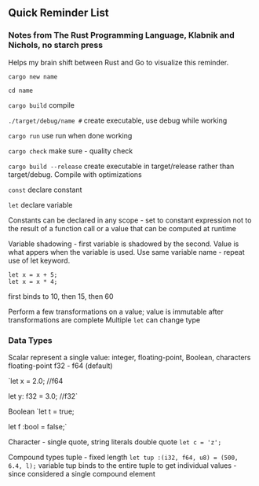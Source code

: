 ## Quick Reminder List
### Notes from The Rust Programming Language, Klabnik and Nichols, no starch press

Helps my brain shift between Rust and Go to visualize this reminder.

`cargo new name`

`cd name`

`cargo build` 
compile

`./target/debug/name #` 
create executable, use debug while working

`cargo run` 
use run when done working

`cargo check` 
make sure - quality check

`cargo build --release` 
create executable in target/release rather than target/debug. Compile with optimizations

`const` 
declare constant

`let`
declare variable

Constants can be declared in any scope - set to constant expression not to the result of a function call or a value that can be computed at runtime

Variable shadowing - first variable is shadowed by the second. Value is what appers when the variable is used. Use same variable name - repeat use of let keyword.

```let x = 10;
let x = x + 5;
let x = x * 4;
```

first binds to 10, then 15, then 60

Perform a few transformations on a value; value is immutable after transformations are complete
Multiple `let` can change type

### Data Types

Scalar represent a single value: integer, floating-point, Boolean, characters
floating-point f32 - f64 (default)

`let x = 2.0; //f64

let y: f32 = 3.0; //f32`

Boolean
`let t = true;

let f :bool = false;`

Character - single quote, string literals double quote
`let c = 'z';`

Compound types
tuple - fixed length
`let tup :(i32, f64, u8) = (500, 6.4, l);`
  variable tup binds to the entire tuple to get individual values - since considered a single compound element


      
      
